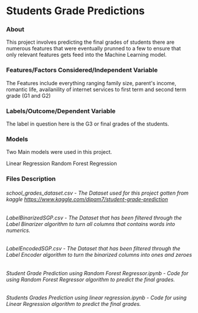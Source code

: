 # Students Grade Predictions

### About
This project involves predicting the final grades of students there are numerous features that were eventually prunned to a few to ensure that only relevant features gets feed into the Machine Learning model.

### Features/Factors Considered/Independent Variable
The Features include everything ranging family size, parent's income, romantic life, availanility of internet services to first term and second term grade (G1 and G2)

### Labels/Outcome/Dependent Variable
The label in question here is the G3 or final grades of the students.

### Models
Two Main models were used in this project.

Linear Regression
Random Forest Regression

### Files Description
###### school_grades_dataset.csv - The Dataset used for this project gotten from kaggle https://www.kaggle.com/dipam7/student-grade-prediction

###### LabelBinarizedSGP.csv - The Dataset that has been filtered through the Label Binarizer algorithm to turn all columns that contains words into numerics.

###### LabelEncodedSGP.csv - The Dataset that has been filtered through the Label Encoder algorithm to turn the binarized columns into ones and zeroes

###### Student Grade Prediction using Random Forest Regressor.ipynb - Code for using Random Forest Regressor algorithm to predict the final grades.

###### Students Grades Prediction using linear regression.ipynb - Code for using Linear Regression algorithm to predict the final grades.

